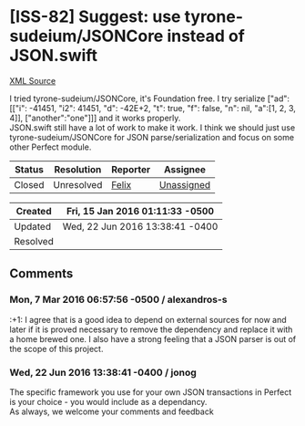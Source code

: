 # [ISS-82] Suggest: use tyrone-sudeium/JSONCore instead of JSON.swift

[XML Source](../xml/ISS-82.xml)
<p><p>I tried tyrone-sudeium/JSONCore, it's Foundation free. I try serialize ["ad":[["i": -41451, "i2": 41451, "d": -42E+2, "t": true, "f": false, "n": nil, "a":<span class="error">&#91;1, 2, 3, 4&#93;</span>], <span class="error">&#91;&quot;another&quot;:&quot;one&quot;&#93;</span>]] and it works properly.<br/>
JSON.swift still have a lot of work to make it work. I think we should just use tyrone-sudeium/JSONCore for JSON parse/serialization and focus on some other Perfect module.</p></p>





Status|Resolution|Reporter|Assignee
------|----------|--------|--------
Closed|Unresolved|[Felix](SimpleFelix)|[Unassigned]($-1)





Created|Fri, 15 Jan 2016 01:11:33 -0500
-------|--------------
Updated|Wed, 22 Jun 2016 13:38:41 -0400
Resolved|


## Comments




### Mon, 7 Mar 2016 06:57:56 -0500 / alexandros-s 

<p><p>:+1:  I agree that is a good idea to depend on external sources for now and later if it is proved necessary to remove the dependency and replace it with a home brewed one. I also have a strong feeling that a JSON parser is out of the scope of this project.</p></p>


### Wed, 22 Jun 2016 13:38:41 -0400 / jonog 

<p><p>The specific framework you use for your own JSON transactions in Perfect is your choice - you would include as a dependancy.<br/>
As always, we welcome your comments and feedback <img class="emoticon" src="http://jira.perfect.org:8080/images/icons/emoticons/smile.png" height="16" width="16" align="absmiddle" alt="" border="0"/></p></p>


